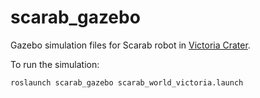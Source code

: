 # scarab_gazebo
Gazebo simulation files for Scarab robot in [Victoria Crater](https://nasa3d.arc.nasa.gov/detail/marstrek-victoriacrater).

To run the simulation:
```
roslaunch scarab_gazebo scarab_world_victoria.launch
```
